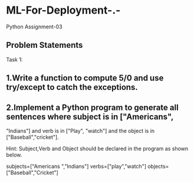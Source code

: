 # ML-For-Deployment-.-
Python Assignment-03 


## Problem Statements

Task 1:


## 1.Write a function to compute 5/0 and use try/except to catch the exceptions.



## 2.Implement a Python program to generate all sentences where subject is in ["Americans",
"Indians"] and verb is in ["Play", "watch"] and the object is in ["Baseball","cricket"].

Hint: Subject,Verb and Object should be declared in the program as shown below.

subjects=["Americans ","Indians"]
verbs=["play","watch"]
objects=["Baseball","Cricket"]
